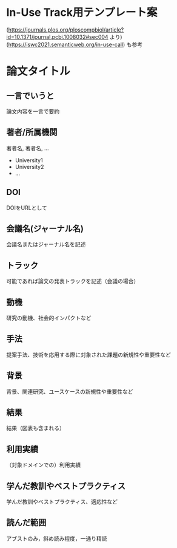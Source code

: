 # In-Use Track用テンプレート案
(https://journals.plos.org/ploscompbiol/article?id=10.1371/journal.pcbi.1008032#sec004 より)  
(https://iswc2021.semanticweb.org/in-use-call) も参考
# 論文タイトル                                                                                                                                                                         
## 一言でいうと
論文内容を一言で要約

## 著者/所属機関
著者名, 著者名, ... 
- University1
- University2
- ...
## DOI
DOIをURLとして
## 会議名(ジャーナル名)                                                                                                                                                         
会議名またはジャーナル名を記述
## トラック                                                                                                                                                              
可能であれば論文の発表トラックを記述（会議の場合）
## 動機
研究の動機、社会的インパクトなど  
## 手法
提案手法、技術を応用する際に対象された課題の新規性や重要性など  
## 背景
背景、関連研究、ユースケースの新規性や重要性など  
## 結果
結果（図表も含まれる）  
## 利用実績
（対象ドメインでの）利用実績  
## 学んだ教訓やベストプラクティス
学んだ教訓やベストプラクティス、適応性など  
## 読んだ範囲
アブストのみ，斜め読み程度，一通り精読
